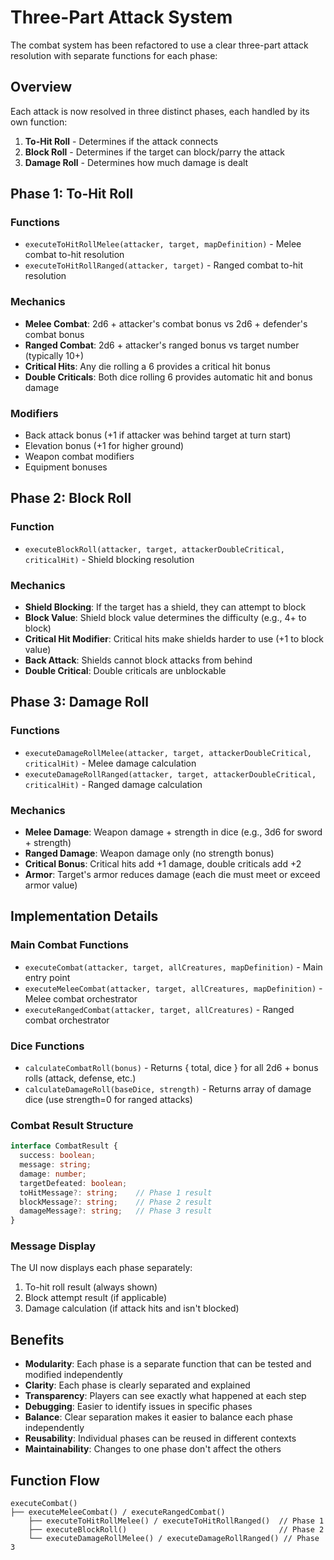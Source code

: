 # Three-Part Attack System

The combat system has been refactored to use a clear three-part attack resolution with separate functions for each phase:

## Overview

Each attack is now resolved in three distinct phases, each handled by its own function:

1. **To-Hit Roll** - Determines if the attack connects
2. **Block Roll** - Determines if the target can block/parry the attack
3. **Damage Roll** - Determines how much damage is dealt

## Phase 1: To-Hit Roll

### Functions
- `executeToHitRollMelee(attacker, target, mapDefinition)` - Melee combat to-hit resolution
- `executeToHitRollRanged(attacker, target)` - Ranged combat to-hit resolution

### Mechanics
- **Melee Combat**: 2d6 + attacker's combat bonus vs 2d6 + defender's combat bonus
- **Ranged Combat**: 2d6 + attacker's ranged bonus vs target number (typically 10+)
- **Critical Hits**: Any die rolling a 6 provides a critical hit bonus
- **Double Criticals**: Both dice rolling 6 provides automatic hit and bonus damage

### Modifiers
- Back attack bonus (+1 if attacker was behind target at turn start)
- Elevation bonus (+1 for higher ground)
- Weapon combat modifiers
- Equipment bonuses

## Phase 2: Block Roll

### Function
- `executeBlockRoll(attacker, target, attackerDoubleCritical, criticalHit)` - Shield blocking resolution

### Mechanics
- **Shield Blocking**: If the target has a shield, they can attempt to block
- **Block Value**: Shield block value determines the difficulty (e.g., 4+ to block)
- **Critical Hit Modifier**: Critical hits make shields harder to use (+1 to block value)
- **Back Attack**: Shields cannot block attacks from behind
- **Double Critical**: Double criticals are unblockable

## Phase 3: Damage Roll

### Functions
- `executeDamageRollMelee(attacker, target, attackerDoubleCritical, criticalHit)` - Melee damage calculation
- `executeDamageRollRanged(attacker, target, attackerDoubleCritical, criticalHit)` - Ranged damage calculation

### Mechanics
- **Melee Damage**: Weapon damage + strength in dice (e.g., 3d6 for sword + strength)
- **Ranged Damage**: Weapon damage only (no strength bonus)
- **Critical Bonus**: Critical hits add +1 damage, double criticals add +2
- **Armor**: Target's armor reduces damage (each die must meet or exceed armor value)

## Implementation Details

### Main Combat Functions
- `executeCombat(attacker, target, allCreatures, mapDefinition)` - Main entry point
- `executeMeleeCombat(attacker, target, allCreatures, mapDefinition)` - Melee combat orchestrator
- `executeRangedCombat(attacker, target, allCreatures)` - Ranged combat orchestrator

### Dice Functions
- `calculateCombatRoll(bonus)` - Returns { total, dice } for all 2d6 + bonus rolls (attack, defense, etc.)
- `calculateDamageRoll(baseDice, strength)` - Returns array of damage dice (use strength=0 for ranged attacks)

### Combat Result Structure
```typescript
interface CombatResult {
  success: boolean;
  message: string;
  damage: number;
  targetDefeated: boolean;
  toHitMessage?: string;    // Phase 1 result
  blockMessage?: string;    // Phase 2 result  
  damageMessage?: string;   // Phase 3 result
}
```

### Message Display
The UI now displays each phase separately:
1. To-hit roll result (always shown)
2. Block attempt result (if applicable)
3. Damage calculation (if attack hits and isn't blocked)

## Benefits

- **Modularity**: Each phase is a separate function that can be tested and modified independently
- **Clarity**: Each phase is clearly separated and explained
- **Transparency**: Players can see exactly what happened at each step
- **Debugging**: Easier to identify issues in specific phases
- **Balance**: Clear separation makes it easier to balance each phase independently
- **Reusability**: Individual phases can be reused in different contexts
- **Maintainability**: Changes to one phase don't affect the others

## Function Flow

```
executeCombat()
├── executeMeleeCombat() / executeRangedCombat()
    ├── executeToHitRollMelee() / executeToHitRollRanged()  // Phase 1
    ├── executeBlockRoll()                                  // Phase 2
    └── executeDamageRollMelee() / executeDamageRollRanged() // Phase 3
```
